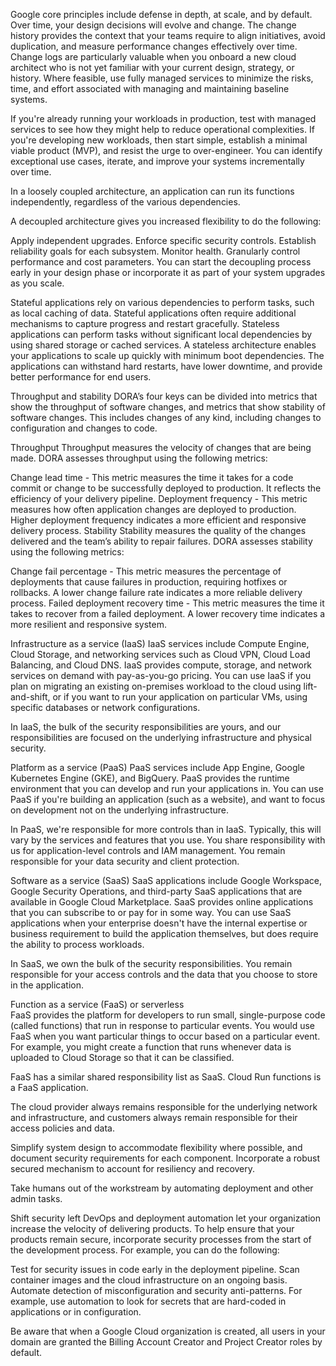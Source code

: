 Google core principles include defense in depth, at scale, and by default.
Over time, your design decisions will evolve and change. The change history provides the context that your teams require to align initiatives, avoid duplication, and measure performance changes effectively over time. Change logs are particularly valuable when you onboard a new cloud architect who is not yet familiar with your current design, strategy, or history.
Where feasible, use fully managed services to minimize the risks, time, and effort associated with managing and maintaining baseline systems.

If you're already running your workloads in production, test with managed services to see how they might help to reduce operational complexities. If you're developing new workloads, then start simple, establish a minimal viable product (MVP), and resist the urge to over-engineer. You can identify exceptional use cases, iterate, and improve your systems incrementally over time.

In a loosely coupled architecture, an application can run its functions independently, regardless of the various dependencies.

A decoupled architecture gives you increased flexibility to do the following:

Apply independent upgrades.
Enforce specific security controls.
Establish reliability goals for each subsystem.
Monitor health.
Granularly control performance and cost parameters.
You can start the decoupling process early in your design phase or incorporate it as part of your system upgrades as you scale.

Stateful applications rely on various dependencies to perform tasks, such as local caching of data. Stateful applications often require additional mechanisms to capture progress and restart gracefully. Stateless applications can perform tasks without significant local dependencies by using shared storage or cached services. A stateless architecture enables your applications to scale up quickly with minimum boot dependencies. The applications can withstand hard restarts, have lower downtime, and provide better performance for end users.

Throughput and stability
DORA’s four keys can be divided into metrics that show the throughput of software changes, and metrics that show stability of software changes. This includes changes of any kind, including changes to configuration and changes to code.

Throughput
Throughput measures the velocity of changes that are being made. DORA assesses throughput using the following metrics:

Change lead time - This metric measures the time it takes for a code commit or change to be successfully deployed to production. It reflects the efficiency of your delivery pipeline.
Deployment frequency - This metric measures how often application changes are deployed to production. Higher deployment frequency indicates a more efficient and responsive delivery process.
Stability
Stability measures the quality of the changes delivered and the team’s ability to repair failures. DORA assesses stability using the following metrics:

Change fail percentage - This metric measures the percentage of deployments that cause failures in production, requiring hotfixes or rollbacks. A lower change failure rate indicates a more reliable delivery process.
Failed deployment recovery time - This metric measures the time it takes to recover from a failed deployment. A lower recovery time indicates a more resilient and responsive system.

Infrastructure as a service (IaaS)	IaaS services include Compute Engine, Cloud Storage, and networking services such as Cloud VPN, Cloud Load Balancing, and Cloud DNS.
IaaS provides compute, storage, and network services on demand with pay-as-you-go pricing. You can use IaaS if you plan on migrating an existing on-premises workload to the cloud using lift-and-shift, or if you want to run your application on particular VMs, using specific databases or network configurations.

In IaaS, the bulk of the security responsibilities are yours, and our responsibilities are focused on the underlying infrastructure and physical security.

Platform as a service (PaaS)	PaaS services include App Engine, Google Kubernetes Engine (GKE), and BigQuery.
PaaS provides the runtime environment that you can develop and run your applications in. You can use PaaS if you're building an application (such as a website), and want to focus on development not on the underlying infrastructure.

In PaaS, we're responsible for more controls than in IaaS. Typically, this will vary by the services and features that you use. You share responsibility with us for application-level controls and IAM management. You remain responsible for your data security and client protection.

Software as a service (SaaS)	SaaS applications include Google Workspace, Google Security Operations, and third-party SaaS applications that are available in Google Cloud Marketplace.
SaaS provides online applications that you can subscribe to or pay for in some way. You can use SaaS applications when your enterprise doesn't have the internal expertise or business requirement to build the application themselves, but does require the ability to process workloads.

In SaaS, we own the bulk of the security responsibilities. You remain responsible for your access controls and the data that you choose to store in the application.

Function as a service (FaaS) or serverless	
FaaS provides the platform for developers to run small, single-purpose code (called functions) that run in response to particular events. You would use FaaS when you want particular things to occur based on a particular event. For example, you might create a function that runs whenever data is uploaded to Cloud Storage so that it can be classified.

FaaS has a similar shared responsibility list as SaaS. Cloud Run functions is a FaaS application.

The cloud provider always remains responsible for the underlying network and infrastructure, and customers always remain responsible for their access policies and data.

Simplify system design to accommodate flexibility where possible, and document security requirements for each component. Incorporate a robust secured mechanism to account for resiliency and recovery.

Take humans out of the workstream by automating deployment and other admin tasks.

Shift security left
DevOps and deployment automation let your organization increase the velocity of delivering products. To help ensure that your products remain secure, incorporate security processes from the start of the development process. For example, you can do the following:

Test for security issues in code early in the deployment pipeline.
Scan container images and the cloud infrastructure on an ongoing basis.
Automate detection of misconfiguration and security anti-patterns. For example, use automation to look for secrets that are hard-coded in applications or in configuration.

Be aware that when a Google Cloud organization is created, all users in your domain are granted the Billing Account Creator and Project Creator roles by default. 
